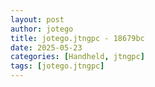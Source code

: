 ```yaml
---
layout: post
author: jotego
title: jotego.jtngpc - 18679bc
date: 2025-05-23
categories: [Handheld, jtngpc]
tags: [jotego.jtngpc]
---
```


